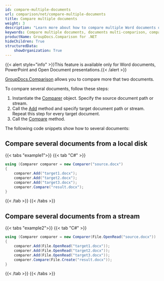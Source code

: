 ```yaml
---
id: compare-multiple-documents
url: comparison/net/compare-multiple-documents
title: Compare multiple documents
weight: 3
description: "Learn more about how to compare multiple Word documents or PowerPoint presentations simultaneously with GroupDocs.Comparison for .NET."
keywords: Compare multiple documents, documents multi-comparison, compare more than two documents 
productName: GroupDocs.Comparison for .NET
hideChildren: True
structuredData:
    showOrganization: True
---
```

{{< alert style="info" >}}This feature is available only for Word documents, PowerPoint and Open Document presentations.{{< /alert >}}

[GroupDocs.Comparison](https://products.groupdocs.com/comparison/net) allows you to compare more that two documents.

To compare several documents, follow these steps:

1.  Instantiate the [Comparer](https://reference.groupdocs.com/net/comparison/groupdocs.comparison/comparer) object. Specify the source document path or stream.
2.  Call the [Add](https://reference.groupdocs.com/net/comparison/groupdocs.comparison/comparer/methods/add/index) method and specify target document path or stream. Repeat this step for every target document.
3.  Call the [Compare](https://reference.groupdocs.com/net/comparison/groupdocs.comparison/comparer/methods/compare/index) method.

The following code snippets show how to several documents:

## Compare several documents from a local disk

{{< tabs "example1">}}
{{< tab "C#" >}}
```csharp
using (Comparer comparer = new Comparer("source.docx")
{
	comparer.Add("target1.docx");
    comparer.Add("target2.docx");
    comparer.Add("target3.docx");
    comparer.Compare("result.docx");
}
```
{{< /tab >}}
{{< /tabs >}}

## Compare several documents from a stream

{{< tabs "example2">}}
{{< tab "C#" >}}
```csharp
using (Comparer comparer = new Comparer(File.OpenRead("source.docx"))
{
	comparer.Add(File.OpenRead("target1.docx"));
    comparer.Add(File.OpenRead("target2.docx"));
    comparer.Add(File.OpenRead("target3.docx"));
    comparer.Compare(File.Create("result.docx"));
}
```
{{< /tab >}}
{{< /tabs >}}